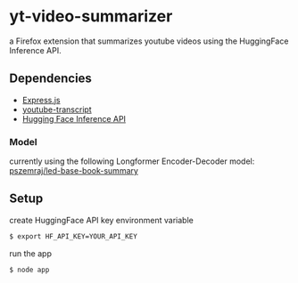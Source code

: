 # yt-video-summarizer

a Firefox extension that summarizes youtube videos using the HuggingFace Inference API.

## Dependencies

* [Express.js](https://expressjs.com/)
* [youtube-transcript](https://www.npmjs.com/package/youtube-transcript?activeTab=readme)
* [Hugging Face Inference API](https://huggingface.co/docs/api-inference/index)

### Model

currently using the following Longformer Encoder-Decoder model: [pszemraj/led-base-book-summary](https://huggingface.co/pszemraj/led-base-book-summary)

## Setup

create HuggingFace API key environment variable
```bash
$ export HF_API_KEY=YOUR_API_KEY
```

run the app
```bash
$ node app
```
